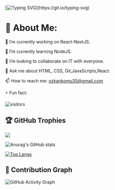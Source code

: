 [![Typing SVG](https://readme-typing-svg.herokuapp.com?font=Fira+Code&pause=1000&width=435&lines=Welcome+to+my+github+profile;My+name+is+Ozkan!)](https://git.io/typing-svg)

# 💫 About Me:

🔭 I’m currently working on React-NextJS.

🌱 I’m currently learning NodeJS. 

👯 I’m looking to collaborate on IT with everyone.

💬 Ask me about HTML, CSS, Git,JavaScripts,React.

📫 How to reach me: ozkankomu35@gmail.com


⚡ Fun fact:

![visitors](https://visitor-badge.glitch.me/badge?page_id=ozkankomu&left_color=gray&right_color=red)


## 🏆 GitHub Trophies
![](https://github-profile-trophy.vercel.app/?username=ozkankomu&theme=tokyonight&no-frame=false&include_all_commits=true&no-bg=false&margin-w=4)


![Anurag's GitHub stats](https://github-readme-stats.vercel.app/api?username=ozkankomu&show_icons=true&theme=radical&count_private=true&line_height=29&include_all_commits=true)


[![Top Langs](https://github-readme-stats.vercel.app/api/top-langs/?username=ozkankomu)](https://github.com/ozkankomu/github-readme-stats)

## 🥷 Contribution Graph
![GitHub Activity Graph](https://activity-graph.herokuapp.com/graph?username=ozkankomu) 







